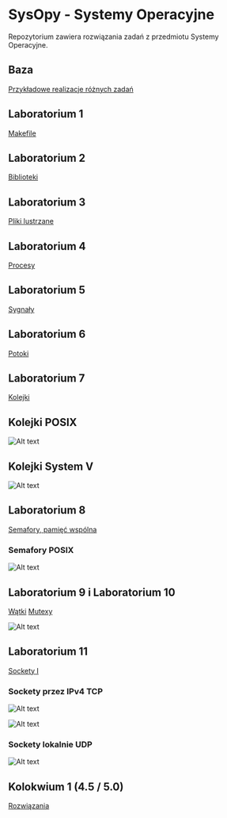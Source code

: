 # SysOpy - Systemy Operacyjne

Repozytorium zawiera rozwiązania zadań z przedmiotu Systemy Operacyjne.

## Baza
[Przykładowe realizacje różnych zadań](./Baza)

## Laboratorium 1
[Makefile](./lab1)

## Laboratorium 2
[Biblioteki](./lab2)

## Laboratorium 3 
[Pliki lustrzane](./lab3)

## Laboratorium 4
[Procesy](./lab4)

## Laboratorium 5
[Sygnały](./lab5)

## Laboratorium 6
[Potoki](./lab6)

## Laboratorium 7
[Kolejki](./lab7)

## Kolejki POSIX

![Alt text](img/posix_queue.jpg)

## Kolejki System V

![Alt text](img/systemV_queue.jpg)

## Laboratorium 8
[Semafory, pamięć wspólna](./lab8)

### Semafory POSIX

![Alt text](img/posix_semaphore.jpg)

## Laboratorium 9 i Laboratorium 10
[Wątki](./lab9)
[Mutexy](./lab10)

![Alt text](img/mutexy.jpg)

## Laboratorium 11
[Sockety I](./lab11)

### Sockety przez IPv4 TCP

![Alt text](img/sockety1.jpg)

![Alt text](img/sockety2.jpg)

### Sockety lokalnie UDP

![Alt text](img/socket_udp.jpg)


## Kolokwium 1 (4.5 / 5.0)
[Rozwiązania](./kolokwium1%20(4.5))

